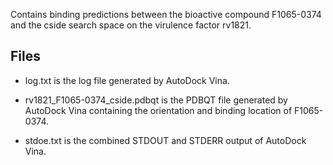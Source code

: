 Contains binding predictions between the bioactive compound F1065-0374 and the cside search space on the virulence factor rv1821.

## Files

- log.txt is the log file generated by AutoDock Vina.

- rv1821_F1065-0374_cside.pdbqt is the PDBQT file generated by AutoDock Vina containing the orientation and binding location of F1065-0374.

- stdoe.txt is the combined STDOUT and STDERR output of AutoDock Vina.

